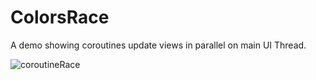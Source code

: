 # ColorsRace
A demo showing coroutines update views in parallel on main UI Thread.

![coroutineRace](https://user-images.githubusercontent.com/30392938/80421153-a3872a00-88f9-11ea-9a27-0ea16621e895.jpeg)
